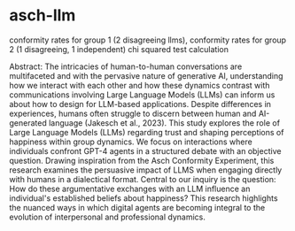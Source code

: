 # asch-llm
 conformity rates for group 1 (2 disagreeing llms), conformity rates for group 2 (1 disagreeing, 1 independent)
 chi squared test calculation

Abstract: The intricacies of human-to-human conversations are multifaceted and with the pervasive nature of generative AI, understanding how we interact with each other and how these dynamics contrast with communications involving Large Language Models (LLMs) can inform us about how to design for LLM-based applications. Despite differences in experiences, humans often struggle to discern between human and AI-generated language (Jakesch et al., 2023). This study explores the role of Large Language Models (LLMs) regarding trust and shaping perceptions of happiness within group dynamics. We focus on interactions where individuals confront GPT-4 agents in a structured debate with an objective question. Drawing inspiration from the Asch Conformity Experiment, this research examines the persuasive impact of LLMS when engaging directly with humans in a dialectical format. Central to our inquiry is the question: How do these argumentative exchanges with an LLM influence an individual's established beliefs about happiness? This research highlights the nuanced ways in which digital agents are becoming integral to the evolution of interpersonal and professional dynamics.
